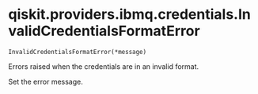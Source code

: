 # qiskit.providers.ibmq.credentials.InvalidCredentialsFormatError



`InvalidCredentialsFormatError(*message)`

Errors raised when the credentials are in an invalid format.

Set the error message.
